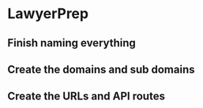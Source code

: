 # LawyerPrep

## Finish naming everything

## Create the domains and sub domains

## Create the URLs and API routes
